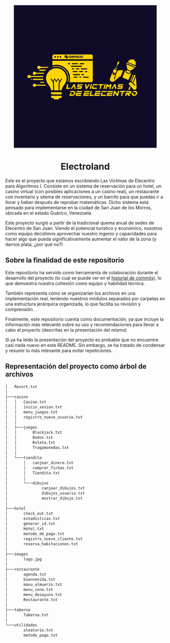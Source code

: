 <div align="center">
  <img src="./images/logo.jpg" width = 450>
  <h1>Electroland</h1>
</div>

Este es el proyecto que estamos escribiendo Las Víctimas de Elecentro para Algoritmos I. Consiste en un sistema de reservación para un hotel, un casino virtual (con posibles aplicaciones a un casino real), un restaurante con inventario y sitema de reservaciones, y un barcito para que puedas ir a llorar y beber después de reprobar matemáticas. Dicho sistema está pensado para implementarse en la ciudad de San Juan de los Morros, ubicada en el estado Guárico, Venezuela.

Este proyecto surgió a partir de la tradicional quema anual de sedes de Elecentro de San Juan. Viendo el potencial turístico y económico, nosotros como equipo decidimos aprovechar nuestro ingenio y capacidades para hacer algo que pueda significativamente aumentar el valor de la zona (y darnos plata, ¿por qué no?)

## Sobre la finalidad de este repositorio

Este repositorio ha servido como herramienta de colaboración durante el desarrollo del proyecto (lo cual se puede ver en el [historial de commits](https://github.com/RicJDev/Electroland/commits/master/)), lo que demuestra nuestra cohesión como equipo y habilidad técnica.

También representa cómo se organizarían los archivos en una implementación real, teniendo nuestros módulos separados por carpetas en una estructura jerárquica organizada, lo que facilita su revisión y comprensión.

Finalmente, este repositorio cuenta como documentación, ya que incluye la información más relevante sobre su uso y recomendaciones para llevar a cabo el proyecto (descritas en la presentación del mismo)

Si ya ha leído la presentación del proyecto es probable que no encuentre casi nada nuevo en este README. Sin embargo, se ha tratado de condensar y resumir lo más relevante para evitar repeticiones.

## Representación del proyecto como árbol de archivos

```
│   Resort.txt
│
├───casino
│   │   Casino.txt
│   │   inicio_sesion.txt
│   │   menu_juegos.txt
│   │   registro_nuevo_usuario.txt
│   │
│   ├───juegos
│   │       Blackjack.txt
│   │       Dados.txt
│   │       Ruleta.txt
│   │       Tragamonedas.txt
│   │
│   └───tiendita
│       │   canjear_dinero.txt
│       │   comprar_fichas.txt
│       │   Tiendita.txt
│       │
│       └───dibujos
│               canjear_dibujos.txt
│               dibujos_usuario.txt
│               mostrar_dibujo.txt
│
├───hotel
│       check_out.txt
│       estadisticas.txt
│       generar_id.txt
│       Hotel.txt
│       metodo_de_pago.txt
│       registro_nuevo_cliente.txt
│       reserva_habitaciones.txt
│
├───images
│       logo.jpg
│
├───restaurante
│       agenda.txt
│       bienvenida.txt
│       manu_almuerzo.txt
│       menu_cena.txt
│       menu_desayuno.txt
│       Restaurante.txt
│
├───taberna
│       Taberna.txt
│
└───utilidades
        aleatorio.txt
        metodo_pago.txt
```
